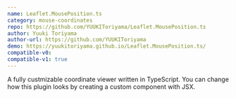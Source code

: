 ```yaml
---
name: Leaflet.MousePosition.ts
category: mouse-coordinates
repo: https://github.com/YUUKIToriyama/Leaflet.MousePosition.ts
author: Yuuki Toriyama
author-url: https://github.com/YUUKIToriyama
demo: https://yuukitoriyama.github.io/Leaflet.MousePosition.ts/
compatible-v0:
compatible-v1: true
---
```


A fully custmizable coordinate viewer written in TypeScript. You can change how this plugin looks by creating a custom component with JSX.
